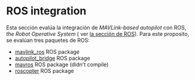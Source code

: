 # ROS integration

Esta sección evalúa la integración de *MAVLink-based autopilot* con ROS, *the Robot Operative System* ( ver [la sección de ROS](../ros/ROS.md)). Para este proposito, se evalúan tres paquetes de ROS:

- [mavlink_ros](ros/mavlink_ros.md) ROS package
- [autopilot_bridge](ros/autopilot_bridge.md) ROS package
- [mavros](ros/mavros.md) ROS package (didn't compile)
- [roscopter](ros/roscopter.md) ROS package


